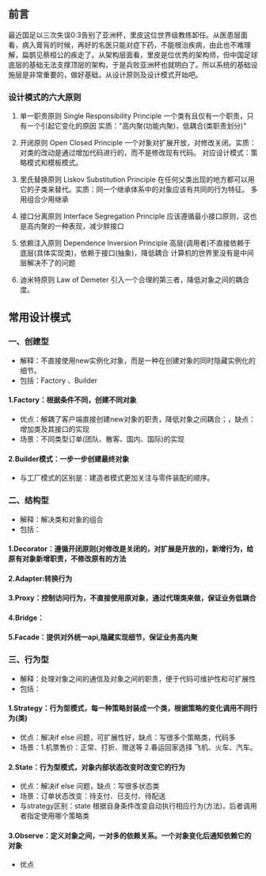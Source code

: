 ## 前言
   最近国足以三次失误0:3告别了亚洲杯，里皮这位世界级教练卸任。从医患层面看，病入膏肓的时候，再好的名医只能对症下药，不能根治疾病，由此也不难理解，扁鹊见蔡桓公的疾走了。从架构层面看，里皮是位优秀的架构师，但中国足球底层的基础无法支撑顶层的架构，于是兵败亚洲杯也就明白了。所以系统的基础设施层是非常重要的，做好基础，从设计原则及设计模式开始吧。
   
### 设计模式的六大原则

1. 单一职责原则 Single Responsibility Principle
  一个类有且仅有一个职责，只有一个引起它变化的原因
 实质："高内聚(功能内聚)，低耦合(类职责划分)"

2. 开闭原则  Open Closed Principle
  一个对象对扩展开放，对修改关闭。实质：对类的改动是通过增加代码进行的，而不是修改现有代码。
对应设计模式：策略模式和模板模式。

3. 里氏替换原则  Liskov Substitution Principle
 在任何父类出现的地方都可以用它的子类来替代。实质：同一个继承体系中的对象应该有共同的行为特征。 多用组合少用继承

4. 接口分离原则 Interface Segregation Principle
 应该遵循最小接口原则，这也是高内聚的一种表现，减少胖接口

5. 依赖注入原则  Dependence Inversion Principle
 高层(调用者)不直接依赖于底层(具体实现类)，依赖于接口(抽象)，降低耦合
计算机的世界里没有是中间层解决不了的问题

6. 迪米特原则 Law of Demeter
  引入一个合理的第三者，降低对象之间的耦合度。


## 常用设计模式

### 一、创建型
- 解释：不直接使用new实例化对象，而是一种在创建对象的同时隐藏实例化的细节。
- 包括：Factory 、Builder 
####  1.Factory：根据条件不同，创建不同对象
   - 优点：解耦了客户端直接创建new对象的职责，降低对象之间耦合；，缺点：增加类及其接口的实现
   - 场景：不同类型订单(团队、散客、国内、国际)的实现
####  2.Builder模式：一步一步创建最终对象
  - 与工厂模式的区别是：建造者模式更加关注与零件装配的顺序。

### 二、结构型
 - 解释：解决类和对象的组合
 - 包括：
####  1.Decorator：遵循开闭原则(对修改是关闭的，对扩展是开放的)，新增行为，给原有对象新增职责，不修改原有的方法
####  2.Adapter:转换行为
####  3.Proxy：控制访问行为，不直接使用原对象，通过代理类来做，保证业务低耦合
####  4.Bridge：
####  5.Facade：提供对外统一api,隐藏实现细节，保证业务高内聚


### 三、行为型
 - 解释：处理对象之间的通信及对象之间的职责，便于代码可维护性和可扩展性
 - 包括：
 ####   1.Strategy：行为型模式，每一种策略封装成一个类，根据策略的变化调用不同行为(类)
  * 优点：解决if else 问题，可扩展性好，缺点：写很多个策略类，代码多
  * 场景：1.机票售价：正常、打折、赠送等 2.春运回家选择 飞机、火车、汽车。   
 

 ####   2.State：行为型模式，对象内部状态改变时改变它的行为
  * 优点：解决if else 问题，缺点：写很多状态类
  * 场景：订单状态改变：待支付、已支付、待配送
  * 与strategy区别：state 根据自身条件改变自动执行相应行为(方法)，后者调用者指定使用哪个策略类

 ####   3.Observe：定义对象之间，一对多的依赖关系。一个对象变化后通知依赖它的对象
 * 优点

